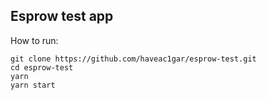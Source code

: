 ## Esprow test app

How to run:
```
git clone https://github.com/haveac1gar/esprow-test.git
cd esprow-test
yarn
yarn start
```
